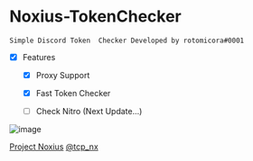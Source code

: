 # Noxius-TokenChecker
`Simple Discord Token  Checker Developed by rotomicora#0001`


- [x] Features

  - [x] Proxy Support

  - [x] Fast Token Checker

  - [ ] Check Nitro (Next Update...)


![image](https://github.com/rotomicora/Noxius-TokenChecker/assets/48841069/df29ff2c-60aa-444b-8b31-38c99f408e15)

[Project Noxius](https://t.me/projectnoxius)
[@tcp_nx](https://t.me/tcp_nx)
